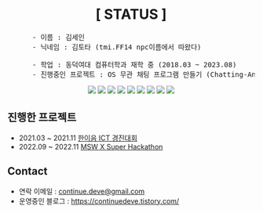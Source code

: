 <div align="center">
  
  # [ STATUS ]
</div>
<pre align="left">
	  - 이름 : 김세인
	  - 닉네임 : 김토타 (tmi.FF14 npc이름에서 따왔다) <br/>
	  - 학업 : 동덕여대 컴퓨터학과 재학 중 (2018.03 ~ 2023.08)
	  - 진행중인 프로젝트 : OS 무관 채팅 프로그램 만들기 (Chatting-Any)
</pre>

<div align="center">
	<img src="https://img.shields.io/badge/C-A8B9CC?style=flat&logo=C&logoColor=white"/>
	<img src="https://img.shields.io/badge/C++-00599C?style=flat&logo=C++&logoColor=white"/>
	<img src="https://img.shields.io/badge/Lua-2C2D72?style=flat&logo=Lua&logoColor=white"/>
	<img src="https://img.shields.io/badge/JAVA-007396?style=flat&logo=JAVA&logoColor=white" />
	<img src="https://img.shields.io/badge/Python-3776AB?style=flat&logo=Python&logoColor=white"/>
	<img src="https://img.shields.io/badge/Swift-F05138?style=flat&logo=Swift&logoColor=white"/>
	<img src="https://img.shields.io/badge/Linux-FCC624?style=flat&logo=Linux&logoColor=white"/>
	<img src="https://img.shields.io/badge/React-61DAFB?style=flat&logo=React&logoColor=white"/>
	<img src="https://img.shields.io/badge/JavaScript-F7DF1E?style=flat&logo=JavaScript&logoColor=white"/>

</div>

## 진행한 프로젝트
- 2021.03 ~ 2021.11 [한이음 ICT 경진대회](https://github.com/raspberry-cookie/air-pollution.git)
- 2022.09 ~ 2022.11 [MSW X Super Hackathon](https://github.com/kimtota/The-Escape-of-the-Alien-Deokgu.git)


## Contact
- 연락 이메일 : continue.deve@gmail.com
- 운영중인 블로그 : https://continuedeve.tistory.com/ 
  


<!--
**kimtota/kimtota** is a ✨ _special_ ✨ repository because its `README.md` (this file) appears on your GitHub profile.

Here are some ideas to get you started:

- 🔭 I’m currently working on ...
- 🌱 I’m currently learning ...
- 👯 I’m looking to collaborate on ...
- 🤔 I’m looking for help with ...
- 💬 Ask me about ...
- 📫 How to reach me: ...
- 😄 Pronouns: ...
- ⚡ Fun fact: ...
-->

